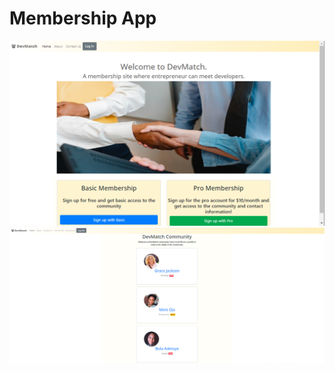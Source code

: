 # Membership App
![Alt text](./app/assets/images/membership2.PNG?raw=true "Home page")
![Alt text](./app/assets/images/membership1.PNG?raw=true "Community page")




